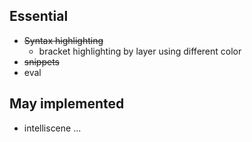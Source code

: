 ## Essential
- ~~Syntax highlighting~~
    + bracket highlighting by layer using different color
- ~~snippets~~
- eval

## May implemented
- intelliscene
...